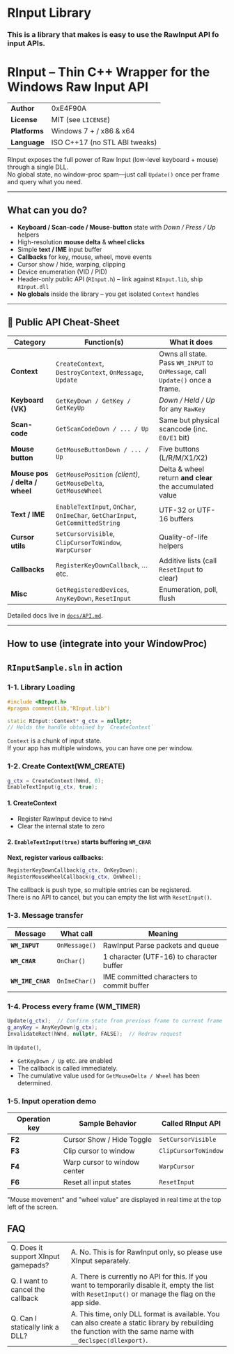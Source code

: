 # RInput Library
### This is a library that makes is easy to use the RawInput API fo input APIs.
# RInput – Thin C++ Wrapper for the Windows **Raw Input API**

|                |                           |
|----------------|---------------------------|
| **Author**     | 0xE4F90A                  |
| **License**    | MIT (see `LICENSE`)       |
| **Platforms**  | Windows 7 + / x86 & x64   |
| **Language**   | ISO C++17 (no STL ABI tweaks) |

RInput exposes the full power of Raw Input (low-level keyboard + mouse) through a
single DLL.  
No global state, no window-proc spam—just call `Update()` once per frame and query
what you need.

---

## What can you do?
* **Keyboard / Scan-code / Mouse-button** state with _Down / Press / Up_ helpers
* High-resolution **mouse delta** & **wheel clicks**
* Simple **text / IME** input buffer
* **Callbacks** for key, mouse, wheel, move events
* Cursor show / hide, warping, clipping
* Device enumeration (VID / PID)
* Header-only public API (`RInput.h`) – link against `RInput.lib`, ship `RInput.dll`
* **No globals** inside the library – you get isolated `Context` handles

---

## 📑 Public API Cheat-Sheet

| Category | Function(s) | What it does |
|----------|-------------|--------------|
| **Context** | `CreateContext`, `DestroyContext`, `OnMessage`, `Update` | Owns all state. Pass `WM_INPUT` to `OnMessage`, call `Update()` once a frame. |
| **Keyboard (VK)** | `GetKeyDown / GetKey / GetKeyUp` | _Down / Held / Up_ for any `RawKey` |
| **Scan-code** | `GetScanCodeDown / ... / Up` | Same but physical scancode (inc. `E0/E1` bit) |
| **Mouse button** | `GetMouseButtonDown / ... / Up` | Five buttons (L/R/M/X1/X2) |
| **Mouse pos / delta / wheel** | `GetMousePosition` *(client)*, `GetMouseDelta`, `GetMouseWheel` | Delta & wheel return **and clear** the accumulated value |
| **Text / IME** | `EnableTextInput`, `OnChar`, `OnImeChar`, `GetCharInput`, `GetCommittedString` | UTF-32 or UTF-16 buffers |
| **Cursor utils** | `SetCursorVisible`, `ClipCursorToWindow`, `WarpCursor` | Quality-of-life helpers |
| **Callbacks** | `RegisterKeyDownCallback`, … etc. | Additive lists (call `ResetInput` to clear) |
| **Misc** | `GetRegisteredDevices`, `AnyKeyDown`, `ResetInput` | Enumeration, poll, flush |

Detailed docs live in [`docs/API.md`](docs/API.md).

---

## How to use (integrate into your WindowProc)

## `RInputSample.sln` in action
### 1-1. Library Loading
```cpp
#include <RInput.h>
#pragma comment(lib,"RInput.lib")

static RInput::Context* g_ctx = nullptr;
// Holds the handle obtained by `CreateContext`
```
`Context` is a chunk of input state.</br>
If your app has multiple windows, you can have one per window.

### 1-2. Create Context(WM_CREATE)
```cpp
g_ctx = CreateContext(hWnd, 0);
EnableTextInput(g_ctx, true);
```
#### 1. CreateContext
- Register RawInput device to `hWnd`
- Clear the internal state to zero
#### 2. `EnableTextInput(true)` starts buffering `WM_CHAR`
**Next, register various callbacks:**
```cpp
RegisterKeyDownCallback(g_ctx, OnKeyDown);
RegisterMouseWheelCallback(g_ctx, OnWheel);
```
The callback is push type, so multiple entries can be registered. </br>
There is no API to cancel, but you can empty the list with `ResetInput()`.

### 1-3. Message transfer
| Message | What call | Meaning |
|---------|-----------|---------|
| **`WM_INPUT`**      | `OnMessage()` | RawInput Parse packets and queue |
| **`WM_CHAR`**       | `OnChar()`    | 1 character (UTF-16) to character buffer|
| **`WM_IME_CHAR`**   | `OnImeChar()` | IME committed characters to commit buffer |

### 1-4. Process every frame (WM_TIMER)
```cpp
Update(g_ctx);  // Confirm state from previous frame to current frame
g_anyKey = AnyKeyDown(g_ctx);
InvalidateRect(hWnd, nullptr, FALSE);  // Redraw request
```
In `Update()`,
- `GetKeyDown / Up` etc. are enabled
- The callback is called immediately.
- The cumulative value used for `GetMouseDelta / Wheel` has been determined.

### 1-5. Input operation demo
| Operation key | Sample Behavior | Called RInput API |
|---|---|---|
| **F2** | Cursor Show / Hide Toggle | `SetCursorVisible` |
| **F3** | Clip cursor to window | `ClipCursorToWindow` |
| **F4** | Warp cursor to window center | `WarpCursor` |
| **F6** | Reset all input states | `ResetInput` |

"Mouse movement" and "wheel value" are displayed in real time at the top left of the screen.

## FAQ
| | |
|--|--|
| Q. Does it support XInput gamepads? | A. No. This is for RawInput only, so please use XInput separately.  |
| Q. I want to cancel the callback | A. There is currently no API for this. If you want to temporarily disable it, empty the list with `ResetInput()` or manage the flag on the app side.
| Q. Can I statically link a DLL? | A. This time, only DLL format is available. You can also create a static library by rebuilding the function with the same name with `__declspec(dllexport)`.









